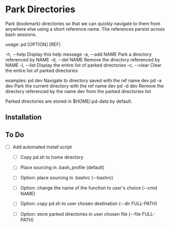# Park Directories
Park (bookmark) directories so that we can quickly navigate
to them from anywhere else using a short reference name.
The references persist across bash sessions.

usage: pd [OPTION] [REF]

-h, --help      Display this help message
-a, --add NAME  Park a directory referenced by NAME
-d, --del NAME  Remove the directory referenced by NAME
-l, --list      Display the entire list of parked directories
-c, --clear     Clear the entire list of parked directories

examples:
    pd dev      Navigate to directory saved with the ref name dev
    pd -a dev   Park the current directory with the ref name dev
    pd -d dev   Remove the directory referenced by the name dev from
                the parked directories list

Parked directories are stored in $HOME/.pd-data by default.

## Installation

## To Do
- [ ] Add automated install script  
    - [ ] Copy pd.sh to home directory  
    - [ ] Place sourcing in .bash_profile (default)  
    - [ ] Option: place sourcing in .bashrc (--bashrc)  
    - [ ] Option: change the name of the function to user's choice (--cmd NAME)  
    - [ ] Option: copy pd.sh to user chosen destination (--dir FULL-PATH)  
    - [ ] Option: store parked directories in user chosen file (--file FULL-PATH)  

